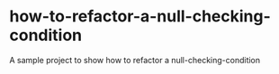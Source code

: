 # how-to-refactor-a-null-checking-condition
A sample project to show how to refactor a null-checking-condition
